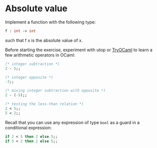 # Absolute value

Implement a function with the following type:
```ocaml
f : int -> int
```
such that f x is the absolute value of x.

Before starting the exercise, experiment with utop or [TryOCaml](try.ocamlpro.com) to learn a few arithmetic operators in OCaml:
```ocaml
(* integer subtraction *)
2 - 5;;

(* integer opposite *)
-3;;

(* mixing integer subtraction with opposite *)
2 - (-5);;

(* testing the less-than relation *)
2 < 5;;
5 < 2;;
```
Recall that you can use any expression of type `bool` as a guard in a conditional expression:
```ocaml
if 2 < 5 then 2 else 5;;
if 5 < 2 then 2 else 5;;
```

